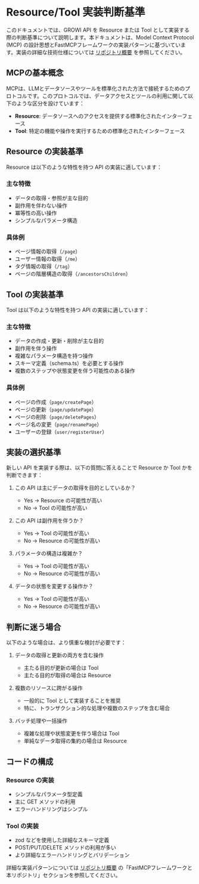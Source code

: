 # Resource/Tool 実装判断基準

このドキュメントでは、GROWI API を Resource または Tool として実装する際の判断基準について説明します。本ドキュメントは、Model Context Protocol (MCP) の設計思想とFastMCPフレームワークの実装パターンに基づいています。実装の詳細な技術仕様については [リポジトリ概要](./01-repository-overview.md) を参照してください。

## MCPの基本概念

MCPは、LLMとデータソースやツールを標準化された方法で接続するためのプロトコルです。このプロトコルでは、データアクセスとツールの利用に関して以下のような区分を設けています：

- **Resource**: データソースへのアクセスを提供する標準化されたインターフェース
- **Tool**: 特定の機能や操作を実行するための標準化されたインターフェース

## Resource の実装基準

Resource は以下のような特性を持つ API の実装に適しています：

### 主な特徴
- データの取得・参照が主な目的
- 副作用を伴わない操作
- 冪等性の高い操作
- シンプルなパラメータ構造

### 具体例
- ページ情報の取得（`/page`）
- ユーザー情報の取得（`/me`）
- タグ情報の取得（`/tag`）
- ページの階層構造の取得（`/ancestorsChildren`）

## Tool の実装基準

Tool は以下のような特性を持つ API の実装に適しています：

### 主な特徴
- データの作成・更新・削除が主な目的
- 副作用を伴う操作
- 複雑なパラメータ構造を持つ操作
- スキーマ定義（schema.ts）を必要とする操作
- 複数のステップや状態変更を伴う可能性のある操作

### 具体例
- ページの作成（`page/createPage`）
- ページの更新（`page/updatePage`）
- ページの削除（`page/deletePages`）
- ページ名の変更（`page/renamePage`）
- ユーザーの登録（`user/registerUser`）

## 実装の選択基準

新しい API を実装する際は、以下の質問に答えることで Resource か Tool かを判断できます：

1. この API は主にデータの取得を目的としているか？
   - Yes → Resource の可能性が高い
   - No → Tool の可能性が高い

2. この API は副作用を伴うか？
   - Yes → Tool の可能性が高い
   - No → Resource の可能性が高い

3. パラメータの構造は複雑か？
   - Yes → Tool の可能性が高い
   - No → Resource の可能性が高い

4. データの状態を変更する操作か？
   - Yes → Tool の可能性が高い
   - No → Resource の可能性が高い

## 判断に迷う場合

以下のような場合は、より慎重な検討が必要です：

1. データの取得と更新の両方を含む操作
   - 主たる目的が更新の場合は Tool
   - 主たる目的が取得の場合は Resource

2. 複数のリソースに跨がる操作
   - 一般的に Tool として実装することを推奨
   - 特に、トランザクション的な処理や複数のステップを含む場合

3. バッチ処理や一括操作
   - 複雑な処理や状態変更を伴う場合は Tool
   - 単純なデータ取得の集約の場合は Resource

## コードの構成

### Resource の実装
- シンプルなパラメータ型定義
- 主に GET メソッドの利用
- エラーハンドリングはシンプル

### Tool の実装
- zod などを使用した詳細なスキーマ定義
- POST/PUT/DELETE メソッドの利用が多い
- より詳細なエラーハンドリングとバリデーション

詳細な実装パターンについては [リポジトリ概要](./01-repository-overview.md) の「FastMCPフレームワークと本リポジトリ」セクションを参照してください。